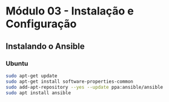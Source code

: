 # Módulo 03 - Instalação e Configuração

## Instalando o Ansible

### Ubuntu

```bash
sudo apt-get update
sudo apt-get install software-properties-common
sudo add-apt-repository --yes --update ppa:ansible/ansible
sudo apt install ansible
```
